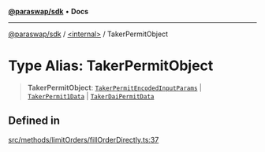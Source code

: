 [**@paraswap/sdk**](../../README.md) • **Docs**

***

[@paraswap/sdk](../../globals.md) / [\<internal\>](../README.md) / TakerPermitObject

# Type Alias: TakerPermitObject

> **TakerPermitObject**: [`TakerPermitEncodedInputParams`](TakerPermitEncodedInputParams.md) \| [`TakerPermit1Data`](TakerPermit1Data.md) \| [`TakerDaiPermitData`](TakerDaiPermitData.md)

## Defined in

[src/methods/limitOrders/fillOrderDirectly.ts:37](https://github.com/paraswap/paraswap-sdk/blob/master/src/methods/limitOrders/fillOrderDirectly.ts#L37)

